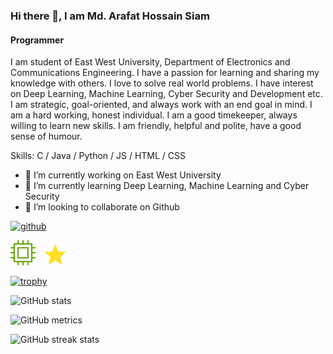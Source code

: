 ### Hi there 👋, I am Md. Arafat Hossain Siam
#### Programmer 
 I am student of East West University, Department of Electronics and Communications Engineering. I have a passion for learning and sharing my knowledge with others. I love to solve real world problems. I have interest on Deep Learning, Machine Learning, Cyber Security and Development etc. I am strategic, goal-oriented, and always work with an end goal in mind. I am a hard working, honest individual. I am a good timekeeper, always willing to learn new skills. I am friendly, helpful and polite, have a good sense of humour.

Skills: C / Java / Python / JS / HTML / CSS

- 🔭 I’m currently working on East West University 
- 🌱 I’m currently learning Deep Learning, Machine Learning and Cyber Security 
- 👯 I’m looking to collaborate on Github 


[<img src='https://cdn.jsdelivr.net/npm/simple-icons@3.0.1/icons/github.svg' alt='github' height='40'>](https://github.com/siamkhanra)  

<a href='https://docs.github.com/en/developers'><img src='https://raw.githubusercontent.com/acervenky/animated-github-badges/master/assets/devbadge.gif' width='40' height='40'></a> <a href='https://stars.github.com/'><img src='https://raw.githubusercontent.com/acervenky/animated-github-badges/master/assets/starbadge.gif' width='35' height='35'></a> 

[![trophy](https://github-profile-trophy.vercel.app/?username=siamkhanra)](https://github.com/ryo-ma/github-profile-trophy)

![GitHub stats](https://github-readme-stats.vercel.app/api?username=siamkhanra&show_icons=true)  

![GitHub metrics](https://metrics.lecoq.io/siamkhanra)  

![GitHub streak stats](https://github-readme-streak-stats.herokuapp.com/?user=siamkhanra)  

